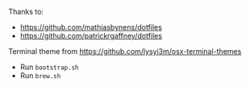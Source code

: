 Thanks to:
- https://github.com/mathiasbynens/dotfiles
- https://github.com/patrickrgaffney/dotfiles

Terminal theme from https://github.com/lysyi3m/osx-terminal-themes

- Run `bootstrap.sh`
- Run `brew.sh`

